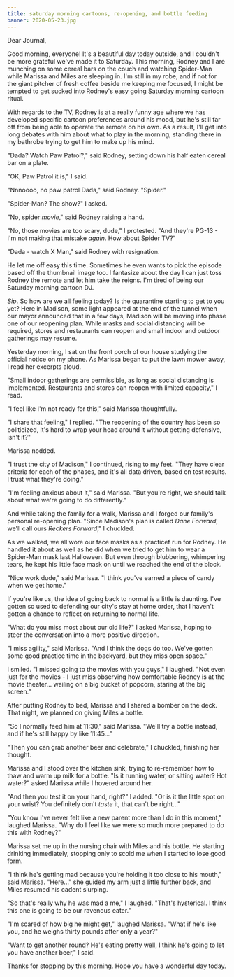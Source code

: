 ```yaml
---
title: saturday morning cartoons, re-opening, and bottle feeding
banner: 2020-05-23.jpg
---
```


Dear Journal,

Good morning, everyone!  It's a beautiful day today outside, and I
couldn't be more grateful we've made it to Saturday.  This morning,
Rodney and I are munching on some cereal bars on the couch and
watching Spider-Man while Marissa and Miles are sleeping in.  I'm
still in my robe, and if not for the giant pitcher of fresh coffee
beside me keeping me focused, I might be tempted to get sucked into
Rodney's easy going Saturday morning cartoon ritual.

With regards to the TV, Rodney is at a really funny age where we has
developed specific cartoon preferences around his mood, but he's still
far off from being able to operate the remote on his own.  As a
result, I'll get into long debates with him about what to play in the
morning, standing there in my bathrobe trying to get him to make up
his mind.

"Dada?  Watch Paw Patrol?," said Rodney, setting down his half eaten
cereal bar on a plate.

"OK, Paw Patrol it is," I said.

"Nnnoooo, no paw patrol Dada," said Rodney.  "Spider."

"Spider-Man?  The show?" I asked.

"No, spider _movie_," said Rodney raising a hand.

"No, those movies are too scary, dude," I protested.  "And they're
PG-13 - I'm not making that mistake _again_.  How about Spider TV?"

"Dada - watch X Man," said Rodney with resignation.

He let me off easy this time.  Sometimes he even wants to pick the
episode based off the thumbnail image too.  I fantasize about the day
I can just toss Rodney the remote and let him take the reigns.  I'm
tired of being our Saturday morning cartoon DJ.

_Sip_.  So how are we all feeling today?  Is the quarantine starting
to get to you yet?  Here in Madison, some light appeared at the end of
the tunnel when our mayor announced that in a few days, Madison will
be moving into phase one of our reopening plan.  While masks and
social distancing will be required, stores and restaurants can reopen
and small indoor and outdoor gatherings may resume.

Yesterday morning, I sat on the front porch of our house studying the
official notice on my phone.  As Marissa began to put the lawn mower
away, I read her excerpts aloud.

"Small indoor gatherings are permissible, as long as social distancing
is implemented.  Restaurants and stores can reopen with limited
capacity," I read.

"I feel like I'm not ready for this," said Marissa thoughtfully.

"I share that feeling," I replied.  "The reopening of the country has
been so politicized, it's hard to wrap your head around it without
getting defensive, isn't it?"

Marissa nodded.

"I trust the city of Madison," I continued, rising to my feet.  "They
have clear criteria for each of the phases, and it's all data driven,
based on test results.  I trust what they're doing."

"I'm feeling anxious about it," said Marissa.  "But you're right, we
should talk about what we're going to do differently."

And while taking the family for a walk, Marissa and I forged our
family's personal re-opening plan.  "Since Madison's plan is called
_Dane Forward_, we'll call ours _Reckers Forward_," I chuckled.

As we walked, we all wore our face masks as a practicef run for
Rodney.  He handled it about as well as he did when we tried to get
him to wear a Spider-Man mask last Halloween.  But even through
blubbering, whimpering tears, he kept his little face mask on until we
reached the end of the block.

"Nice work dude," said Marissa.  "I think you've earned a piece of
candy when we get home."

If you're like us, the idea of going back to normal is a little is
daunting.  I've gotten so used to defending our city's stay at home
order, that I haven't gotten a chance to reflect on returning to
normal life.

"What do you miss most about our old life?" I asked Marissa, hoping to
steer the conversation into a more positive direction.

"I miss agility," said Marissa.  "And I think the dogs do too.  We've
gotten some good practice time in the backyard, but they miss open
space."

I smiled.  "I missed going to the movies with you guys," I laughed.
"Not even just for the movies - I just miss observing how comfortable
Rodney is at the movie theater... wailing on a big bucket of popcorn,
staring at the big screen."

After putting Rodney to bed, Marissa and I shared a bomber on the
deck.  That night, we planned on giving Miles a bottle.

"So I normally feed him at 11:30," said Marissa.  "We'll try a bottle
instead, and if he's still happy by like 11:45..."

"Then you can grab another beer and celebrate," I chuckled, finishing
her thought.

Marissa and I stood over the kitchen sink, trying to re-remember how
to thaw and warm up milk for a bottle.  "Is it running water, or
sitting water?  Hot water?" asked Marissa while I hovered around her.

"And then you test it on your hand, right?" I added.  "Or is it the
little spot on your wrist?  You definitely don't _taste_ it, that
can't be right..."

"You know I've never felt like a new parent more than I do in this
moment," laughed Marissa.  "Why do I feel like we were so much more
prepared to do this with Rodney?"

Marissa set me up in the nursing chair with Miles and his bottle.  He
starting drinking immediately, stopping only to scold me when I
started to lose good form.

"I think he's getting mad because you're holding it too close to his
mouth," said Marissa.  "Here..." she guided my arm just a little
further back, and Miles resumed his cadent slurping.

"So that's really why he was mad a me," I laughed.  "That's
hysterical.  I think this one is going to be our ravenous eater."

"I'm scared of how big he might get," laughed Marissa.  "What if he's
like you, and he weighs thirty pounds after only a year?"

"Want to get another round?  He's eating pretty well, I think he's
going to let you have another beer," I said.

Thanks for stopping by this morning.  Hope you have a wonderful day
today.

